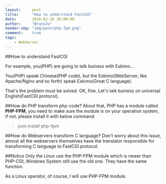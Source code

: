 ```yaml
---
layout:     post
title:      "How to understand FastCGI"
date:       2018-02-28 20:00:00
author:     "BrunoJu"
header-img: "img/post/php-fpm.png"
comment:    true
tags:
    - WebServer
---
```


##How to understand FastCGI

For example, you(PHP) are going to talk buiness with Eskimo...

You(PHP) speak Chinese(PHP code), but the Eskimo(WebServer, like Apache/Nginx and so forth) speak Eskimo(Great C language).

That's the problem must be solved.
OK, fine. Let's talk buiness on universal English(FastCGI protocol).

##How do PHP transform php-code?
About that, PHP has a module called **PHP-FPM**, you need to make sure the module is on your operation system, if not, please install it with below command:

> yum install php-fpm

##How do Webservers transform C language?
Don't worry about this issue, almost all the webservers themselves have the translator responsible for transforming C language to FastCGI protocol.

##Notice
Only the Linux use the PHP-FPM module which is newer than PHP-CGI, Windows System still use the old one.
They have the same function.

As a Linux operator, of course, I will use PHP-FPM module.
